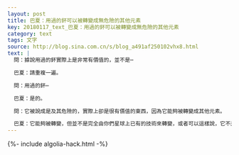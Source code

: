 ```yaml
---
layout: post
title: 巴夏：用過的鈈可以被轉變成無危險的其他元素
key: 20180117_text_巴夏：用過的鈈可以被轉變成無危險的其他元素
category: text
tags: 文字
source: http://blog.sina.com.cn/s/blog_a491af250102vhx8.html
text: |
  問：據說用過的鈈實際上是非常有價值的，並不是⋯

  巴夏：請重複一遍。

  問：用過的鈈⋯

  巴夏：是的。

  問：它被說成是及其危險的，實際上卻是很有價值的東西，因為它能夠被轉變成其他元素。

  巴夏：它能夠被轉變，但並不是完全由你們星球上已有的技術來轉變，或者可以這樣說，它不是由你們星球上已有的技術來轉變，而轉變它的技術本應在你們星球上存在，但你們不允許你們自己開發出來。在你們星球上，存在著這樣的知識和技術，它們能夠以一種非常有益的、積極的並且無污染的方式使用，但是因為你們的社會做出的其他選擇，你們不允許你們自己開發這些技術，而這些技術可以把鈈轉變成其他元素。
---
```


{%- include algolia-hack.html -%}
